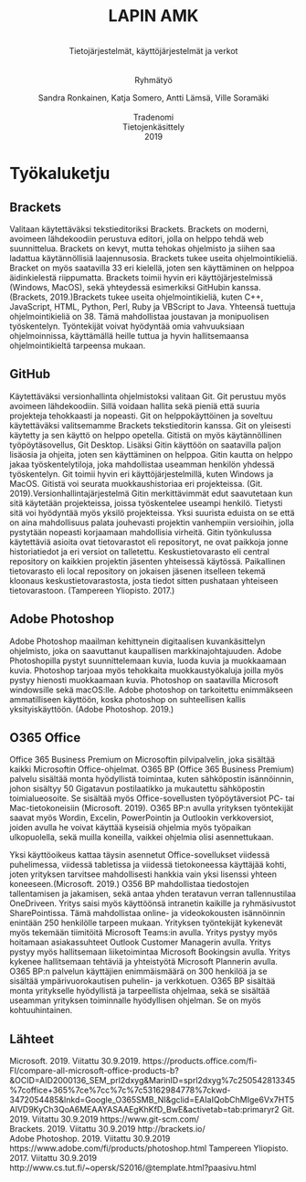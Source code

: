 <center><H1>LAPIN AMK</H1><br>
Tietojärjestelmät, käyttöjärjestelmät ja verkot
<br>
<br>
<br>
Ryhmätyö

Sandra Ronkainen, Katja Somero, Antti Lämsä, Ville Soramäki
<br>
<br>
Tradenomi<br>
Tietojenkäsittely<br>
2019<br></center>

<h1>Työkaluketju</h1>

<h2>Brackets</h2>

Valitaan käytettäväksi tekstieditoriksi Brackets. Brackets on moderni, avoimeen lähdekoodiin perustuva editori, jolla on helppo tehdä web suunnittelua. Brackets on kevyt, mutta tehokas ohjelmisto ja siihen saa ladattua käytännöllisiä laajennusosia. Brackets tukee useita ohjelmointikieliä. Bracket on myös saatavilla 33 eri kielellä, joten sen käyttäminen on helppoa äidinkielestä riippumatta. Brackets toimii hyvin eri käyttöjärjestelmissä (Windows, MacOS), sekä yhteydessä esimerkiksi GitHubin kanssa. (Brackets, 2019.)Brackets tukee useita ohjelmointikieliä, kuten C++, JavaScript, HTML, Python, Perl, Ruby ja VBScript to Java. Yhteensä tuettuja ohjelmointikieliä on 38. Tämä mahdollistaa joustavan ja monipuolisen työskentelyn. Työntekijät voivat hyödyntää omia vahvuuksiaan ohjelmoinnissa, käyttämällä heille tuttua ja hyvin hallitsemaansa ohjelmointikieltä tarpeensa mukaan. 

<h2>GitHub</h2>
Käytettäväksi versionhallinta ohjelmistoksi valitaan Git. Git perustuu myös avoimeen lähdekoodiin. Sillä voidaan hallita sekä pieniä että suuria projekteja tehokkaasti ja nopeasti. Git on helppokäyttöinen ja soveltuu käytettäväksi valitsemamme Brackets tekstieditorin kanssa. Git on yleisesti käytetty ja sen käyttö on helppo opetella. Gitistä on myös käytännöllinen työpöytäsovellus, Git Desktop. Lisäksi Gitin käyttöön on saatavilla paljon lisäosia ja ohjeita, joten sen käyttäminen on helppoa. Gitin kautta on helppo jakaa työskentelytiloja, joka mahdollistaa useamman henkilön yhdessä työskentelyn. Git toimii hyvin eri käyttöjärjestelmillä, kuten Windows ja MacOS. Gitistä voi seurata muokkaushistoriaa eri projekteissa. (Git. 2019).Versionhallintajärjestelmä Gitin merkittävimmät edut saavutetaan kun sitä käytetään projekteissa, joissa työskentelee useampi henkilö. Tietysti sitä voi hyödyntää myös yksilö projekteissa. Yksi suurista eduista on se että on aina mahdollisuus palata jouhevasti projektin vanhempiin versioihin, jolla pystytään nopeasti korjaamaan mahdollisia virheitä. Gitin työnkulussa käytettäviä asioita ovat tietovarastot eli repositoryt, ne ovat paikkoja jonne historiatiedot ja eri versiot on talletettu.  Keskustietovarasto eli central repository on kaikkien projektin jäsenten yhteisessä käytössä. Paikallinen tietovarasto eli local repository on jokaisen jäsenen itselleen tekemä kloonaus keskustietovarastosta, josta tiedot sitten pushataan yhteiseen tietovarastoon.  (Tampereen Yliopisto. 2017.)


<h2>Adobe Photoshop</h2>
Adobe Photoshop maailman kehittynein digitaalisen kuvankäsittelyn ohjelmisto, joka on saavuttanut kaupallisen markkinajohtajuuden. Adobe Photoshopilla pystyt suunnittelemaan kuvia, luoda kuvia ja muokkaamaan kuvia. Photoshop tarjoaa myös tehokkaita muokkaustyökaluja joilla myös pystyy hienosti muokkaamaan kuvia. Photoshop on saatavilla Microsoft windowsille sekä macOS:lle. Adobe photoshop on tarkoitettu enimmäkseen ammatilliseen käyttöön, koska photoshop on suhteellisen kallis yksityiskäyttöön. (Adobe Photoshop. 2019.)

<h2>O365 Office</h2>

Office 365 Business Premium on Microsoftin pilvipalvelin, joka sisältää kaikki Microsoftin Office-ohjelmat.
O365 BP (Office 365 Business Premium) palvelu sisältää monta hyödyllistä toimintaa, kuten sähköpostin isännöinnin, johon sisältyy 50 Gigatavun postilaatikko ja mukautettu sähköpostin toimialueosoite. Se sisältää myös Office-sovellusten työpöytäversiot PC- tai Mac-tietokoneisiin (Microsoft. 2019). O365 BP:n avulla yrityksen työntekijät saavat myös Wordin, Excelin, PowerPointin ja Outlookin verkkoversiot, joiden avulla he voivat käyttää kyseisiä ohjelmia myös työpaikan ulkopuolella, sekä muilla koneilla, vaikkei ohjelmia olisi asennettukaan.

Yksi käyttöoikeus kattaa täysin asennetut Office-sovellukset viidessä puhelimessa, viidessä tabletissa ja viidessä tietokoneessa käyttäjää kohti, joten yrityksen tarvitsee mahdollisesti hankkia vain yksi lisenssi yhteen koneeseen.(Microsoft. 2019.) O356 BP mahdollistaa tiedostojen tallentamisen ja jakamisen, sekä antaa yhden teratavun verran tallennustilaa OneDriveen. Yritys saisi myös käyttöönsä intranetin kaikille ja ryhmäsivustot SharePointissa. Tämä mahdollistaa online- ja videokokousten isännöinnin enintään 250 henkilölle tarpeen mukaan. Yrityksen työntekijät kykenevät myös tekemään tiimitöitä Microsoft Teams:in avulla. Yritys pystyy myös hoitamaan asiakassuhteet Outlook Customer Managerin avulla. Yritys pystyy myös hallitsemaan liiketoimintaa Microsoft Bookingsin avulla. Yritys kykenee hallitsemaan tehtäviä ja yhteistyötä Microsoft Plannerin avulla. O365 BP:n palvelun käyttäjien enimmäismäärä on 300 henkilöä ja se sisältää ympärivuorokautisen puhelin- ja verkkotuen. O365 BP sisältää monta yritykselle hyödyllistä ja tarpeellista ohjelmaa, sekä se sisältää useamman yrityksen toiminnalle hyödyllisen ohjelman. Se on myös kohtuuhintainen. 


<H2>Lähteet</h2>
Microsoft. 2019. Viitattu 30.9.2019. https://products.office.com/fi-FI/compare-all-microsoft-office-products-b?&OCID=AID2000136_SEM_prl2dxyg&MarinID=sprl2dxyg%7c250542813345%7coffice+365%7ce%7cc%7c%7c53162984778%7ckwd-3472054485&lnkd=Google_O365SMB_NI&gclid=EAIaIQobChMIge6Vx7HT5AIVD9KyCh3QoA6MEAAYASAAEgKhKfD_BwE&activetab=tab:primaryr2
Git. 2019. Viitattu 30.9.2019 https://www.git-scm.com/<br>
Brackets. 2019. Viitattu 30.9.2019 http://brackets.io/ <br>
Adobe Photoshop. 2019. Viitattu 30.9.2019 https://www.adobe.com/fi/products/photoshop.html
Tampereen Yliopisto. 2017. Viitattu 30.9.2019 http://www.cs.tut.fi/~opersk/S2016/@template.html?paasivu.html
